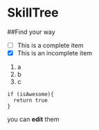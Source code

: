 SkillTree
=========
##Find your way

- [ ] This is a complete item
- [x] This is an incomplete item

1. a
2. b
3. c

```
if (isAwesome){
  return true
}
```

you can **edit** them
